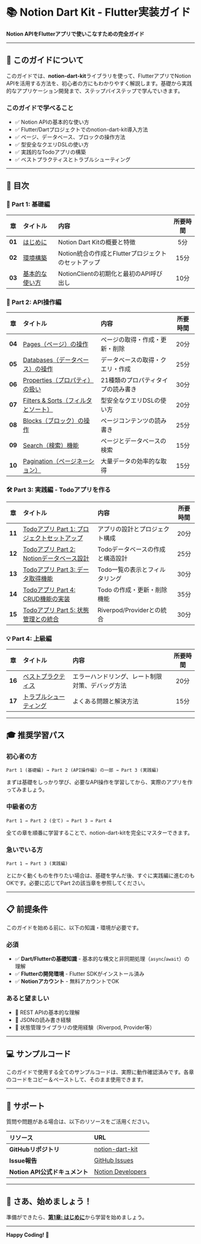 # 📚 Notion Dart Kit - Flutter実装ガイド

**Notion APIをFlutterアプリで使いこなすための完全ガイド**

---

## 🎯 このガイドについて

このガイドでは、**notion-dart-kit**ライブラリを使って、FlutterアプリでNotion APIを活用する方法を、初心者の方にもわかりやすく解説します。基礎から実践的なアプリケーション開発まで、ステップバイステップで学んでいきます。

### このガイドで学べること

- ✅ Notion APIの基本的な使い方
- ✅ Flutter/Dartプロジェクトでのnotion-dart-kit導入方法
- ✅ ページ、データベース、ブロックの操作方法
- ✅ 型安全なクエリDSLの使い方
- ✅ 実践的なTodoアプリの構築
- ✅ ベストプラクティスとトラブルシューティング

---

## 📖 目次

### 🚀 Part 1: 基礎編

| 章 | タイトル | 内容 | 所要時間 |
|:---:|:---|:---|:---:|
| **01** | [はじめに](./01_introduction.md) | Notion Dart Kitの概要と特徴 | 5分 |
| **02** | [環境構築](./02_setup.md) | Notion統合の作成とFlutterプロジェクトのセットアップ | 15分 |
| **03** | [基本的な使い方](./03_basic_usage.md) | NotionClientの初期化と最初のAPI呼び出し | 10分 |

### 📄 Part 2: API操作編

| 章 | タイトル | 内容 | 所要時間 |
|:---:|:---|:---|:---:|
| **04** | [Pages（ページ）の操作](./04_pages.md) | ページの取得・作成・更新・削除 | 20分 |
| **05** | [Databases（データベース）の操作](./05_databases.md) | データベースの取得・クエリ・作成 | 25分 |
| **06** | [Properties（プロパティ）の扱い](./06_properties.md) | 21種類のプロパティタイプの読み書き | 30分 |
| **07** | [Filters & Sorts（フィルタとソート）](./07_filters_and_sorts.md) | 型安全なクエリDSLの使い方 | 20分 |
| **08** | [Blocks（ブロック）の操作](./08_blocks.md) | ページコンテンツの読み書き | 25分 |
| **09** | [Search（検索）機能](./09_search.md) | ページとデータベースの検索 | 15分 |
| **10** | [Pagination（ページネーション）](./10_pagination.md) | 大量データの効率的な取得 | 15分 |

### 🛠️ Part 3: 実践編 - Todoアプリを作る

| 章 | タイトル | 内容 | 所要時間 |
|:---:|:---|:---|:---:|
| **11** | [Todoアプリ Part 1: プロジェクトセットアップ](./11_todo_app_part1.md) | アプリの設計とプロジェクト構成 | 20分 |
| **12** | [Todoアプリ Part 2: Notionデータベース設計](./12_todo_app_part2.md) | Todoデータベースの作成と構造設計 | 25分 |
| **13** | [Todoアプリ Part 3: データ取得機能](./13_todo_app_part3.md) | Todo一覧の表示とフィルタリング | 30分 |
| **14** | [Todoアプリ Part 4: CRUD機能の実装](./14_todo_app_part4.md) | Todo の作成・更新・削除機能 | 35分 |
| **15** | [Todoアプリ Part 5: 状態管理との統合](./15_todo_app_part5.md) | Riverpod/Providerとの統合 | 30分 |

### 💡 Part 4: 上級編

| 章 | タイトル | 内容 | 所要時間 |
|:---:|:---|:---|:---:|
| **16** | [ベストプラクティス](./16_best_practices.md) | エラーハンドリング、レート制限対策、デバッグ方法 | 20分 |
| **17** | [トラブルシューティング](./17_troubleshooting.md) | よくある問題と解決方法 | 15分 |

---

## 🎓 推奨学習パス

### 初心者の方

```
Part 1 (基礎編) → Part 2 (API操作編) の一部 → Part 3 (実践編)
```

まずは基礎をしっかり学び、必要なAPI操作を学習してから、実際のアプリを作ってみましょう。

### 中級者の方

```
Part 1 → Part 2 (全て) → Part 3 → Part 4
```

全ての章を順番に学習することで、notion-dart-kitを完全にマスターできます。

### 急いでいる方

```
Part 1 → Part 3 (実践編)
```

とにかく動くものを作りたい場合は、基礎を学んだ後、すぐに実践編に進むのもOKです。必要に応じてPart 2の該当章を参照してください。

---

## 📋 前提条件

このガイドを始める前に、以下の知識・環境が必要です。

### 必須

- ✅ **Dart/Flutterの基礎知識** - 基本的な構文と非同期処理（`async`/`await`）の理解
- ✅ **Flutterの開発環境** - Flutter SDKがインストール済み
- ✅ **Notionアカウント** - 無料アカウントでOK

### あると望ましい

- 📝 REST APIの基本的な理解
- 📝 JSONの読み書き経験
- 📝 状態管理ライブラリの使用経験（Riverpod, Provider等）

---

## 💻 サンプルコード

このガイドで使用する全てのサンプルコードは、実際に動作確認済みです。各章のコードをコピー＆ペーストして、そのまま使用できます。

---

## 🤝 サポート

質問や問題がある場合は、以下のリソースをご活用ください。

| リソース | URL |
|:---|:---|
| **GitHubリポジトリ** | [notion-dart-kit](https://github.com/your-org/notion-dart-kit) |
| **Issue報告** | [GitHub Issues](https://github.com/your-org/notion-dart-kit/issues) |
| **Notion API公式ドキュメント** | [Notion Developers](https://developers.notion.com/) |

---

## 🚀 さあ、始めましょう！

準備ができたら、[**第1章: はじめに**](./01_introduction.md)から学習を始めましょう。

---

**Happy Coding! 🎉**
